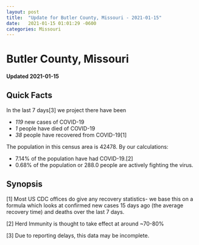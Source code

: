 ```yaml
---
layout: post
title:  "Update for Butler County, Missouri - 2021-01-15"
date:   2021-01-15 01:01:29 -0600
categories: Missouri
---
```


# Butler County, Missouri
#### Updated 2021-01-15

## Quick Facts

In the last 7 days[3] we project there have been
- *119* new cases of COVID-19
- *1* people have died of COVID-19
- *38* people have recovered from COVID-19[1]

The population in this census area is 42478. By our calculations:
- 7.14% of the population have had COVID-19.[2]
- 0.68% of the population or 288.0 people are actively fighting the virus.

## Synopsis




[1] Most US CDC offices do give any recovery statistics- we base this on a formula which looks at confirmed new cases
15 days ago (the average recovery time) and deaths over the last 7 days.

[2] Herd Immunity is thought to take effect at around ~70-80%

[3] Due to reporting delays, this data may be incomplete.
 
    